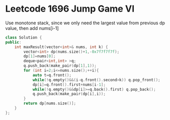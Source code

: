 # Leetcode 1696 Jump Game VI

Use monotone stack, since we only need the largest value from previous dp value, then add nums[i-1]
```cpp
class Solution {
public:
    int maxResult(vector<int>& nums, int k) {
        vector<int> dp(nums.size()+1,-0x7f7f7f7f);
        dp[1]=nums[0];
        deque<pair<int,int> >q;
        q.push_back(make_pair(dp[1],1));
        for (int i=2;i<=nums.size();++i){
            auto t=q.front();
            while(!q.empty()&&(i-q.front().second>k)) q.pop_front();
            dp[i]=q.front().first+nums[i-1];
            while(!q.empty()&&dp[i]>=q.back().first) q.pop_back();
            q.push_back(make_pair(dp[i],i));
        }
        return dp[nums.size()];
    }
};
```
